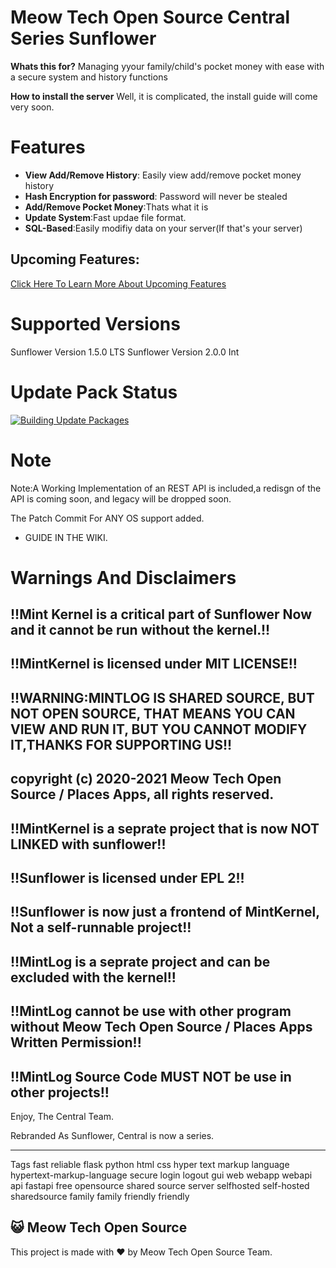# Meow Tech Open Source Central Series Sunflower

**Whats this for?** Managing yyour family/child's pocket money with ease with a secure system and history functions

**How to install the server** Well, it is complicated, the install guide will come very soon.

# Features
* **View Add/Remove History**: Easily view add/remove pocket money history
* **Hash Encryption for password**: Password will never be stealed
* **Add/Remove Pocket Money**:Thats what it is
* **Update System**:Fast updae file format.
* **SQL-Based**:Easily modifiy data on your server(If that's your server)

## Upcoming Features:
[Click Here To Learn More About Upcoming Features](upcoming.md)

# Supported Versions
Sunflower Version 1.5.0 LTS
Sunflower Version 2.0.0 Int

# Update Pack Status
[![Building Update Packages](https://github.com/MTOSCentral/Sunflower/actions/workflows/autobuild.yml/badge.svg?branch=main)](https://github.com/MTOSCentral/Sunflower/actions/workflows/autobuild.yml)

# Note
Note:A Working Implementation of an REST API is included,a redisgn of the API is coming soon, and legacy will be dropped soon.


The Patch Commit For ANY OS support added.
* GUIDE IN THE WIKI.

# Warnings And Disclaimers

## !!Mint Kernel is a critical part of Sunflower Now and it cannot be run without the kernel.!!

## !!MintKernel is licensed under MIT LICENSE!!

## !!WARNING:MINTLOG IS SHARED SOURCE, BUT NOT OPEN SOURCE, THAT MEANS YOU CAN VIEW AND RUN IT, BUT YOU CANNOT MODIFY IT,THANKS FOR SUPPORTING US!!
## copyright (c) 2020-2021 Meow Tech Open Source / Places Apps, all rights reserved.

## !!MintKernel is a seprate project that is now NOT LINKED with sunflower!!

## !!Sunflower is licensed under EPL 2!!

## !!Sunflower is now just a frontend of MintKernel, Not a self-runnable project!!

## !!MintLog is a seprate project and can be excluded with the kernel!!

## !!MintLog cannot be use with other program without Meow Tech Open Source / Places Apps Written Permission!!

## !!MintLog Source Code MUST NOT be use in other projects!!


Enjoy,
The Central Team.

Rebranded As Sunflower, Central is now a series.

-----------------------------------------------------
Tags
fast reliable flask python html css hyper text markup language hypertext-markup-language secure login logout gui web webapp webapi api fastapi free opensource shared source server selfhosted self-hosted sharedsource family family friendly friendly





## 😺 Meow Tech Open Source
This project is made with ❤ by Meow Tech Open Source Team.
